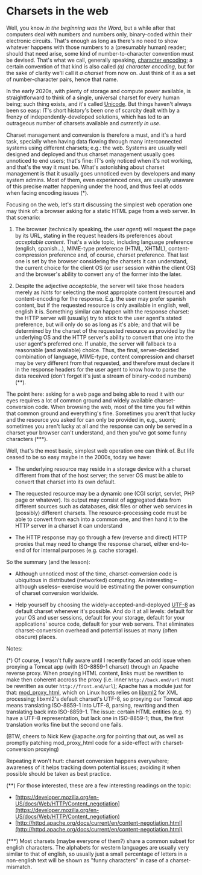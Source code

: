 # Charsets in the web

Well, you know _in the beginning was the Word_, but a while after that computers deal with numbers and numbers only, binary-coded within their electronic circuits. That's enough as long as there's no need to show whatever happens with those numbers to a (presumably human) reader; should that need arise, some kind of number-to-character convention must be devised. That's what we call, generally speaking, [character encoding](https://en.wikipedia.org/wiki/Character_encoding); a certain convention of that kind is also called _(a) character encoding_, but for the sake of clarity we'll call it _a charset_ from now on. Just think of it as a set of number-character pairs, hence that name.

In the early 2020s, with plenty of storage and compute power available, is straightforward to think of a single, universal charset for every human being; such thing exists, and it's called [Unicode](https://en.wikipedia.org/wiki/Unicode). But things haven't always been so easy: IT's short history's been one of scarcity dealt with by a frenzy of independently-developed solutions, which has led to an outrageous number of charsets available and _currently in use_. 

Charset management and conversion is therefore a must, and it's a hard task, specially when having data flowing through many interconnected systems using different charsets; e.g.: the web. Systems are usually well designed and deployed and thus charset management usually goes unnoticed to end users; that's fine: IT's only noticed when it's not working, and that's the way it must be. What's astonishing about charset management is that it usually goes unnoticed even by developers and many system admins. Most of them, even experienced ones, are usually unaware of this precise matter happening under the hood, and thus feel at odds when facing encoding issues (*).

Focusing on the web, let's start discussing the simplest web operation one may think of: a browser asking for a static HTML page from a web server. In that scenario:

1. The browser (technically speaking, the _user agent_) will request the page by its URL, stating in the request headers its preferences about _acceptable content_. That's a wide topic, including language preference (english, spanish...), MIME-type preference (HTML, XHTML), content-compression preference and, of course, charset preference. That last one is set by the browser considering the charsets it can understand, the current choice for the client OS (or user session within the client OS) and the browser's ability to convert any of the former into the later.

2. Despite the adjective _acceptable_, the server will take those headers merely as _hints_ for selecting the most appropiate content (resource) and content-encoding for the response. E.g. the user may prefer spanish content, but if the requested resource is only available in english, well, english it is. Something similar can happen with the response charset: the HTTP server will (usually) try to stick to the user agent's stated preference, but will only do so as long as it's able; and that will be determined by the charset of the requested resource as provided by the underlying OS and the HTTP server's ability to convert that one into the user agent's preferred one. If unable, the server will fallback to a reasonable (and available) choice. Thus, the final, server-decided combination of language, MIME-type, content compression and charset may be very different from that requested, and therefore must declare it in the response headers for the user agent to know how to parse the data received (don't forget it's just a stream of binary-coded numbers) (**).

The point here: asking for a web page and being able to read it with our eyes requires a lot of common ground and widely available charset-conversion code. When browsing the web, most of the time you fall within that common ground and everything's fine. Sometimes you aren't that lucky and the resource you asked for can only be provided in, e.g., suomi; sometimes you aren't lucky at all and the response can only be served in a charset your browser can't understand, and then you've got some funny characters (***).

Well, that's the most basic, simplest web operation one can think of. But life ceased to be so easy maybe in the 2000s, today we have:

* The underlying resource may reside in a storage device with a charset different from that of the host server; the server OS must be able to convert that charset into its own default.

* The requested resource may be a dynamic one (CGI script, servlet, PHP page or whatever). Its output may consist of aggregated data from different sources such as databases, disk files or other web services in (possibly) different charsets. The resource-processing code must be able to convert from each into a common one, and then hand it to the HTTP server in a charset it can understand

* The HTTP response may go through a few (reverse and direct) HTTP proxies that may need to change the response charset, either end-to-end of for internal purposes (e.g. cache storage).

So the summary (and the lesson):

* Although unnoticed most of the time, charset-conversion code is ubiquitous in distributed (networked) computing. An interesting –although useless– exercise would be estimating the power consumption of charset conversion worldwide.

* Help yourself by choosing the widely-accepted-and-deployed [UTF-8](https://en.wikipedia.org/wiki/UTF-8) as default charset whenever it's possible. And do it at all levels: default for your OS and user sessions, default for your storage, default for your applications' source code, default for your web servers. That eliminates charset-conversion overhead and potential issues at many (often obscure) places.

Notes:

(*) Of course, I wasn't fully aware until I recently faced an odd issue when proxying a Tomcat app (with ISO-8859-1 charset) through an Apache reverse proxy. When proxying HTML content, links must be rewritten to make then coherent accross the proxy (i.e. inner `http://back.end/url` must be rewritten as outer `http://front.end/url`); Apache has a module just for that: [mod_proxy_html](https://httpd.apache.org/docs/2.4/mod/mod_proxy_html.html), which on Linux hosts relies on [libxml2](http://xmlsoft.org/) for XML processing; libxml2's default charset's UTF-8, so proxying our Tomcat app means translating ISO-8859-1 into UTF-8, parsing, rewriting and then translating back into ISO-8859-1. The issue: certain HTML entities (e.g. &uarr;) have a UTF-8 representation, but lack one in ISO-8859-1; thus, the first translation works fine but the second one fails. 

(BTW, cheers to Nick Kew @apache.org for pointing that out, as well as promptly patching mod_proxy_html code for a side-effect with charset-conversion proxying)

Repeating it won't hurt: charset conversion happens everywhere; awareness of it helps tracking down potential issues; avoiding it when possible should be taken as best practice.

(**) For those interested, these are a few interesting readings on the topic:

* [https://developer.mozilla.org/en-US/docs/Web/HTTP/Content_negotiation](https://developer.mozilla.org/en-US/docs/Web/HTTP/Content_negotiation)
* [http://httpd.apache.org/docs/current/en/content-negotiation.html](http://httpd.apache.org/docs/current/en/content-negotiation.html)

(***) Most charsets (maybe everyone of them?) share a common subset for english characters. The alphabets for western languages are usually very similar to that of english, so usually just a small percentage of letters in a non-english text will be shown as "funny characters" in case of a charset-mismatch.

